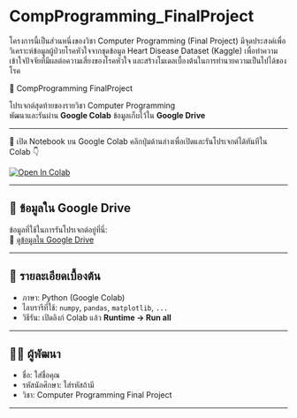 # CompProgramming_FinalProject
โครงการนี้เป็นส่วนหนึ่งของวิชา Computer Programming (Final Project) มีจุดประสงค์เพื่อวิเคราะห์ข้อมูลผู้ป่วยโรคหัวใจจากชุดข้อมูล Heart Disease Dataset (Kaggle) เพื่อทำความเข้าใจปัจจัยที่มีผลต่อความเสี่ยงของโรคหัวใจ และสร้างโมเดลเบื้องต้นในการทำนายความเป็นไปได้ของโรค

🧮 CompProgramming FinalProject

โปรเจกต์สุดท้ายของรายวิชา Computer Programming  
พัฒนาและรันผ่าน **Google Colab** ข้อมูลเก็บไว้ใน **Google Drive**

---

🚀 เปิด Notebook บน Google Colab
คลิกปุ่มด้านล่างเพื่อเปิดและรันโปรเจกต์ได้ทันทีใน Colab 👇

[![Open In Colab](https://colab.research.google.com/assets/colab-badge.svg)](https://colab.research.google.com/drive/<ใส่ลิงก์-notebook-colab-ของคุณที่นี่>)

---

## 📂 ข้อมูลใน Google Drive
ข้อมูลที่ใช้ในการรันโปรเจกต์อยู่ที่นี่:  
🔗 [ดูข้อมูลใน Google Drive](https://drive.google.com/drive/folders/<ใส่ลิงก์-drive-folder-ของคุณที่นี่>)

---

## 🧰 รายละเอียดเบื้องต้น
- ภาษา: Python (Google Colab)
- ไลบรารีที่ใช้: `numpy`, `pandas`, `matplotlib`, `...`
- วิธีรัน: เปิดลิงก์ Colab แล้ว **Runtime → Run all**

---

## 👩‍💻 ผู้พัฒนา
- ชื่อ: ใส่ชื่อคุณ
- รหัสนักศึกษา: ใส่รหัสถ้ามี
- วิชา: Computer Programming Final Project

---
